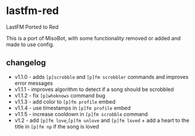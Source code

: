 # lastfm-red
LastFM Ported to Red

This is a port of MisoBot, with some functionality removed or added and made to use config. 

## changelog

- v1.1.0 - adds `[p]scrobble` and `[p]fm scrobbler` commands and improves error messages
- v1.1.1 - improves algorithm to detect if a song should be scrobbled
- v1.1.2 - fix `[p]whoknows` command bug
- v1.1.3 - add color to `[p]fm profile` embed
- v1.1.4 - use timestamps in `[p]fm profile` embed
- v1.1.5 - increase cooldown in `[p]fm scrobble` command
- v1.2 - add `[p]fm love`,`[p]fm unlove` and `[p]fm loved` + add a heart to the title in `[p]fm np` if the song is loved